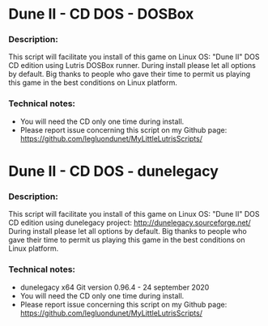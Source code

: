 # Dune II - CD DOS - DOSBox

### Description:
This script will facilitate you install of this game on Linux OS:
"Dune II" DOS CD edition using Lutris DOSBox runner.
During install please let all options by default.
Big thanks to people who gave their time to permit us playing this game in the best conditions on Linux platform.

### Technical notes:
- You will need the CD only one time during install.
- Please report issue concerning this script on my Github page:
https://github.com/legluondunet/MyLittleLutrisScripts/

# Dune II - CD DOS - dunelegacy

### Description:
This script will facilitate you install of this game on Linux OS:
"Dune II" DOS CD edition using dunelegacy project:
http://dunelegacy.sourceforge.net/
During install please let all options by default.
Big thanks to people who gave their time to permit us playing this game in the best conditions on Linux platform.

### Technical notes:
- dunelegacy x64 Git version 0.96.4 - 24 september 2020
- You will need the CD only one time during install.
- Please report issue concerning this script on my Github page:
https://github.com/legluondunet/MyLittleLutrisScripts/

